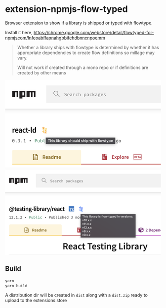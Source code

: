# extension-npmjs-flow-typed
Browser extension to show if a library is shipped or typed with flowtype.

Install it here, https://chrome.google.com/webstore/detail/flowtyped-for-npmjscom/lnfeoabffapnahgbbifehdbnncnpoemm

> Whether a library ships with flowtype is determined by whether it has appropriate dependencies to create flow definitions so millage may vary.
>
> Will not work if created through a mono repo or if definitions are created by other means

<img src="./assets/flow.png" alt="shipped with flow demo">

<img src="./assets/flow-typed.png" alt="flow-typed demo">

## Build

```
yarn
yarn build
```

A distribution dir will be created in `dist` along with a `dist.zip` ready to upload to the extensions store
